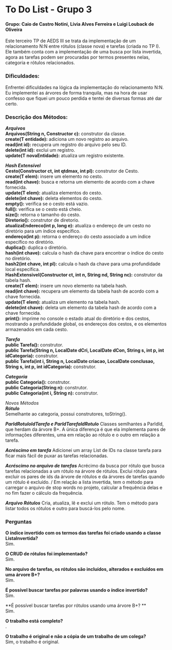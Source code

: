 # To Do List - Grupo 3
#### Grupo: Caio de Castro Notini, Lívia Alves Ferreira e Luigi Louback de Oliveira

Este terceiro TP de AEDS III se trata da implementação de um relacionamento N:N entre rótulos (classe nova) e tarefas (criada no TP I). Ele também conta com a implementação de uma busca por lista invertida, agora as tarefas podem ser procuradas por termos presentes nelas, categoria e rótulos relacionados.

### Dificuldades:
Enfrentei dificuldades na lógica da implementação do relacionamento N:N. Eu implementei as árvores de forma tranquila, mas na hora de usar confesso que fiquei um pouco perdida e tentei de diversas formas até dar certo.

### Descrição dos Métodos:
***Arquivos*** \
**Arquivos(String n, Constructor<T> c):** construtor da classe.\
**create(T entidade):** adiciona um novo registro ao arquivo. \
**read(int id):** recupera um registro do arquivo pelo seu ID. \
**delete(int id):** exclui um registro. \
**update(T novaEntidade):** atualiza um registro existente. 

***Hash Extensível*** \
**Cesto(Constructor<T> ct, int qtdmax, int pl):** construtor de Cesto. \
**create(T elem):** insere um elemento no cesto. \
**read(int chave):** busca e retorna um elemento de acordo com a chave fornecida. \
**update(T elem):** atualiza elementos do cesto. \
**delete(int chave):** deleta elementos do cesto. \
**empty():** verifica se o cesto está vazio. \
**full():** verifica se o cesto está cheio. \
**size():** retorna o tamanho do cesto.\
**Diretorio():** construtor de diretorio. \
**atualizaEndereco(int p, long e):** atualiza o endereço de um cesto no diretório para um índice específico. \
**endereço(int p):** retorna o endereço do cesto associado a um índice específico no diretório. \
**duplica():** duplica o diretório. \
**hash(int chave):** calcula o hash da chave para encontrar o índice do cesto no diretório. \
**hash2(int chave, int pl):** calcula o hash da chave para uma profundidade local específica. \
**HashExtensivel(Constructor<T> ct, int n, String nd, String nc):** construtor da tabela hash. \
**create(T elem):** insere um novo elemento na tabela hash. \
**read(int chave):** recupera um elemento da tabela hash de acordo com a chave fornecida. \
**update(T elem):** atualiza um elemento na tabela hash. \
**delete(int chave):** deleta um elemento da tabela hash de acordo com a chave fornecida. \
**print():** imprime no console o estado atual do diretório e dos cestos, mostrando a profundidade global, os endereços dos cestos, e os elementos armazenados em cada cesto.

***Tarefa*** \
**public Tarefa():** construtor. \
**public Tarefa(String n, LocalDate dCri, LocalDate dCon, String s, int p, int idCategoria):** construtor. \
**public Tarefa(int i, String n, LocalDate criacao, LocalDate conclusao, String s, int p, int idCategoria):** construtor.

***Categoria*** \
**public Categoria():** construtor. \
**public Categoria(String n):** construtor. \
**public Categoria(int i, String n):** construtor. 

*Novos Métodos* \
***Rótulo*** \
Semelhante ao categoria, possui construtores, toString(). 

***ParIdRotuloIdTarefa e ParIdTarefaIdRotulo***
Classes semlhantes a ParIdId, que herdam da árvore B+. A única diferença é que ela implementa pares de informações diferentes, uma em relação ao rótulo e o outro em relação a tarefa.

***Acréscimo em tarefa***
Adicionei um array List de IDs na classe tarefa para ficar mais fácil de puxar as tarefas relacionadas.

***Acréscimo no arquivo de tarefas***
Acrécimo da busca por rótulo que busca tarefas relacionadas a um rótulo na árvore de rótulos. Exclui rótulo para excluir os pares de ids da árvore de rótulos e da árvores de tarefas quando um rótulo é excluído. /
Em relação a lista invertida, tem o método para carregar o arquivo de stop words no projeto, calcular a frequência delas e no fim fazer o cálculo da frequência.

***Arquivo Rótulos***
Cria, atualiza, lê e exclui um rótulo. Tem o método para listar todos os rótulos e outro para buscá-los pelo nome.


### Perguntas
**O índice invertido com os termos das tarefas foi criado usando a classe ListaInvertida?**\
Sim. 

**O CRUD de rótulos foi implementado?**\
Sim.

**No arquivo de tarefas, os rótulos são incluídos, alterados e excluídos em uma árvore B+?**\
Sim.

**É possível buscar tarefas por palavras usando o índice invertido?**\
Sim.

**É possível buscar tarefas por rótulos usando uma árvore B+? **\
Sim.

**O trabalho está completo?**\
.

**O trabalho é original e não a cópia de um trabalho de um colega?**\
Sim, o trabalho é original.
